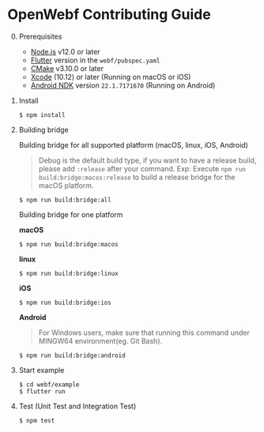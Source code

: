 # OpenWebf Contributing Guide

0. Prerequisites
    * [Node.js](https://nodejs.org/) v12.0 or later
    * [Flutter](https://flutter.dev/docs/get-started/install) version in the `webf/pubspec.yaml`
    * [CMake](https://cmake.org/) v3.10.0 or later
    * [Xcode](https://developer.apple.com/xcode/) (10.12) or later (Running on macOS or iOS)
    * [Android NDK](https://developer.android.com/studio/projects/install-ndk) version `22.1.7171670` (Running on Android)

1. Install

    ```shell
    $ npm install
    ```

2. Building bridge

    Building bridge for all supported platform (macOS, linux, iOS, Android)
    
    > Debug is the default build type, if you want to have a release build, please add `:release` after your command.
    > Exp: Execute `npm run build:bridge:macos:release` to build a release bridge for the macOS platform.

    ```shell
    $ npm run build:bridge:all
    ```

    Building bridge for one platform

    **macOS**

    ```shell
    $ npm run build:bridge:macos
    ```

    **linux**

    ```shell
    $ npm run build:bridge:linux
    ```

    **iOS**

    ```shell
    $ npm run build:bridge:ios
    ```

    **Android**

    > For Windows users, make sure that running this command under MINGW64 environment(eg. Git Bash).

    ```shell
    $ npm run build:bridge:android
    ```

3. Start example
    ```shell
    $ cd webf/example
    $ flutter run
    ```

4. Test (Unit Test and Integration Test)
    ```shell
    $ npm test
    ```


